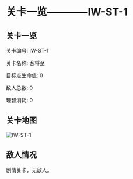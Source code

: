 # 关卡一览————IW-ST-1


## 关卡一览

关卡编号: IW-ST-1

关卡名称: 客将至

目标点生命值: 0

敌人总数: 0

理智消耗: 0


## 关卡地图
![IW-ST-1](./oprMap/IW-ST-1.png)

## 敌人情况

剧情关卡，无敌人。

